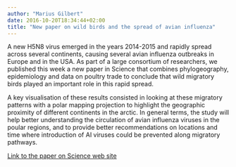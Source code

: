 ```yaml
---
author: "Marius Gilbert"
date: 2016-10-20T18:34:44+02:00
title: "New paper on wild birds and the spread of avian influenza"
---
```

A new H5N8 virus emerged in the years 2014-2015 and rapidly spread across several continents, causing several avian influenza outbreaks in Europe and in the USA. As part of a large consortium of researchers, we published this week a new paper in Science that combines phylogeography, epidemiology and data on poultry trade to conclude that wild migratory birds played an important role in this rapid spread. 
<!--more-->
A key visualisation of these results consisted in looking at these migratory patterns with a polar mapping projection to highlight the geographic proximity of different continents in the arctic. In general terms, the study will help better understanding the circulation of avian influenza viruses in the poular regions, and to provide better recommendations on locations and time where introduction of AI viruses could be prevented along migratory pathways. 

[Link to the paper on Science web site](http://science.sciencemag.org/content/354/6309/213)
